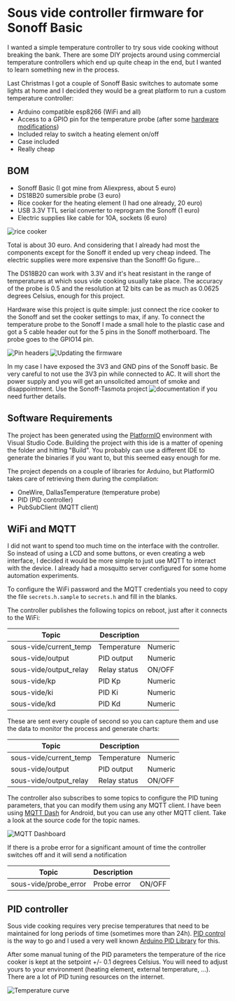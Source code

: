 # Sous vide controller firmware for Sonoff Basic

I wanted a simple temperature controller to try sous vide cooking without breaking the bank. There are some DIY projects around using commercial temperature controllers which end up quite cheap in the end, but I wanted to learn something new in the process.

Last Christmas I got a couple of Sonoff Basic switches to automate some lights at home and I decided they would be a great platform to run a custom temperature controller:

* Arduino compatible esp8266 (WiFi and all)
* Access to a GPIO pin for the temperature probe (after some [hardware modifications](https://github.com/arendst/Sonoff-Tasmota/wiki/Sonoff-Basic))
* Included relay to switch a heating element on/off
* Case included
* Really cheap

## BOM

* Sonoff Basic (I got mine from Aliexpress, about 5 euro)
* DS18B20 sumersible probe (3 euro)
* Rice cooker for the heating element (I had one already, 20 euro)
* USB 3.3V TTL serial converter to reprogram the Sonoff (1 euro)
* Electric supplies like cable for 10A, sockets (6 euro)

![rice cooker](https://i.imgur.com/kyidZef.jpg)

Total is about 30 euro. And considering that I already had most the components except for the Sonoff it ended up very cheap indeed. The electric supplies were more expensive than the Sonoff! Go figure...

The DS18B20 can work with 3.3V and it's heat resistant in the range of temperatures at which sous vide cooking usually take place. The accuracy of the probe is 0.5 and the resolution at 12 bits can be as much as 0.0625 degrees Celsius, enough for this project.

Hardware wise this project is quite simple: just connect the rice cooker to the Sonoff and set the cooker settings to max, if any. To connect the temperature probe to the Sonoff I made a small hole to the plastic case and got a 5 cable header out for the 5 pins in the Sonoff motherboard. The probe goes to the GPIO14 pin.

![Pin headers](https://i.imgur.com/zOw0BZo.jpg)
![Updating the firmware](https://i.imgur.com/JemPHn6.jpg)

In my case I have exposed the 3V3 and GND pins of the Sonoff basic. Be very careful to not use the 3V3 pin while connected to AC. It will short the power supply and you will get an unsolicited amount of smoke and disappointment. Use the Sonoff-Tasmota project ![documentation](https://github.com/arendst/Sonoff-Tasmota/wiki/Hardware-Preparation) if you need further details.

## Software Requirements

The project has been generated using the [PlatformIO](https://platformio.org/) environment with Visual Studio Code. Building the project with this ide is a matter of opening the folder and hitting "Build". You probably can use a different IDE to generate the binaries if you want to, but this seemed easy enough for me.

The project depends on a couple of libraries for Arduino, but PlatformIO takes care of retrieving them during the compilation:

* OneWire, DallasTemperature (temperature probe)
* PID (PID controller)
* PubSubClient (MQTT client)

## WiFi and MQTT

I did not want to spend too much time on the interface with the controller. So instead of using a LCD and some buttons, or even creating a web interface, I decided it would be more simple to just use MQTT to interact with the device. I already had a mosquitto server configured for some home automation experiments.

To configure the WiFi password and the MQTT credentials you need to copy the file `secrets.h.sample` to `secrets.h` and fill in the blanks.

The controller publishes the following topics on reboot, just after it connects to the WiFi:

| Topic  | Description ||
|-------|--------------|-----|
|sous-vide/current_temp| Temperature | Numeric |
|sous-vide/output| PID output |Numeric |
|sous-vide/output_relay| Relay status | ON/OFF|
|sous-vide/kp| PID Kp |Numeric|
|sous-vide/ki| PID Ki |Numeric|
|sous-vide/kd| PID Kd |Numeric|

These are sent every couple of second so you can capture them and use the data to monitor the process and generate charts:

| Topic  | Description ||
|-------|--------------|--|
|sous-vide/current_temp| Temperature |Numeric|
|sous-vide/output| PID output |Numeric|
|sous-vide/output_relay| Relay status | ON/OFF|

The controller also subscribes to some topics to configure the PID tuning parameters, that you can modify them using any MQTT client. I have been using [MQTT Dash](https://play.google.com/store/apps/details?id=net.routix.mqttdash) for Android, but you can use any other MQTT client. Take a look at the source code for the topic names.

![MQTT Dashboard](https://i.imgur.com/zJeSKcp.png)

If there is a probe error for a significant amount of time the controller switches off and it will send a notification

| Topic  | Description ||
|-------|--------------|--|
|sous-vide/probe_error| Probe error |ON/OFF|


## PID controller

Sous vide cooking requires very precise temperatures that need to be maintained for long periods of time (sometimes more than 24h). [PID control](https://en.wikipedia.org/wiki/PID_controller) is the way to go and I used a very well known [Arduino PID Library](https://github.com/br3ttb/Arduino-PID-Library) for this.

After some manual tuning of the PID parameters the temperature of the rice cooker is kept at the setpoint +/- 0.1 degrees Celsius. You will need to adjust yours to your environment (heating element, external temperature, ...). There are a lot of PID tuning resources on the internet. 

![Temperature curve](https://i.imgur.com/KihC6kN.png)
